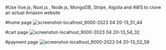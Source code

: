 #Use Vue.js, Nuxt.js , Node.js, MongoDB, Stripe, Algolia and AWS to clone an actual Amazon website

#home page
![screenshot-localhost_9000-2023 04 20-13_51_44](https://user-images.githubusercontent.com/52404803/233372328-08ab41c1-dadf-4689-a9f1-94ca91a32daa.png)

#cart page
![screenshot-localhost_9000-2023 04 20-13_54_32](https://user-images.githubusercontent.com/52404803/233373162-a04d8336-5e78-4220-a938-5e8c7d44470e.png)


#payment page
![screenshot-localhost_9000-2023 04 20-13_52_59](https://user-images.githubusercontent.com/52404803/233372881-21ae199a-0e12-44c0-ba81-5dedf7ee3c6d.png)
